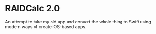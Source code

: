 RAIDCalc 2.0
===
An attempt to take my old app and convert the whole thing to Swift using modern ways of create iOS-based apps. 

